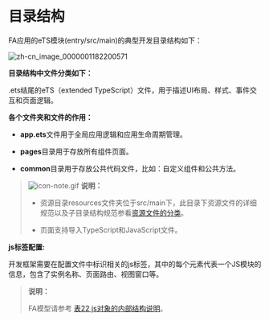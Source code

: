 # 目录结构



FA应用的eTS模块(entry/src/main)的典型开发目录结构如下：


![zh-cn_image_0000001182200571](figures/zh-cn_image_0000001182200571.png)


**目录结构中文件分类如下：**


.ets结尾的eTS（extended TypeScript）文件，用于描述UI布局、样式、事件交互和页面逻辑。


**各个文件夹和文件的作用：**


- **app.ets**文件用于全局应用逻辑和应用生命周期管理。

- **pages**目录用于存放所有组件页面。

- **common**目录用于存放公共代码文件，比如：自定义组件和公共方法。


> ![icon-note.gif](public_sys-resources/icon-note.gif) **说明：**
> 
> - 资源目录resources文件夹位于src/main下，此目录下资源文件的详细规范以及子目录结构规范参看[资源文件的分类](ui-ts-basic-resource-file-categories.md)。
>
> - 页面支持导入TypeScript和JavaScript文件。

**js标签配置:**

 开发框架需要在配置文件中标识相关的js标签，其中的每个元素代表一个JS模块的信息，包含了实例名称、页面路由、视图窗口等。 


> **说明：**
>
> FA模型请参考 [表22 js对象的内部结构说明](../quick-start/package-structure.md#module对象的内部结构)。